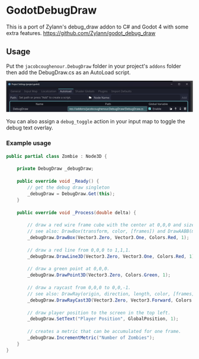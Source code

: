 # GodotDebugDraw
This is a port of Zylann's debug_draw addon to C# and Godot 4 with some extra features.
https://github.com/Zylann/godot_debug_draw

## Usage

Put the `jacobcoughenour.DebugDraw` folder in your project's `addons` folder then
add the DebugDraw.cs as an AutoLoad script.

![autoload](autoload_screenshot.png)

You can also assign a `debug_toggle` action in your input map to toggle the debug text overlay.

### Example usage

```csharp
public partial class Zombie : Node3D {

	private DebugDraw _debugDraw;

	public override void _Ready() {
		// get the debug draw singleton
		_debugDraw = DebugDraw.Get(this);
	}

	public override void _Process(double delta) {

		// draw a red wire frame cube with the center at 0,0,0 and size of 1.
		// see also: DrawBox(transform, color, [frames]) and DrawAABB(min, extent, color, [frames])
		_debugDraw.DrawBox(Vector3.Zero, Vector3.One, Colors.Red, 1);

		// draw a red line from 0,0,0 to 1,1,1.
		_debugDraw.DrawLine3D(Vector3.Zero, Vector3.One, Colors.Red, 1);

		// draw a green point at 0,0,0.
		_debugDraw.DrawPoint3D(Vector3.Zero, Colors.Green, 1);

		// draw a raycast from 0,0,0 to 0,0,-1.
		// see also: DrawRay(origin, direction, length, color, [frames])
		_debugDraw.DrawRayCast3D(Vector3.Zero, Vector3.Forward, Colors.Blue, 1);

		// draw player position to the screen in the top left.
		_debugDraw.SetText("Player Position", GlobalPosition, 1);

		// creates a metric that can be accumulated for one frame.
		_debugDraw.IncrementMetric("Number of Zombies");
	}
}

```
